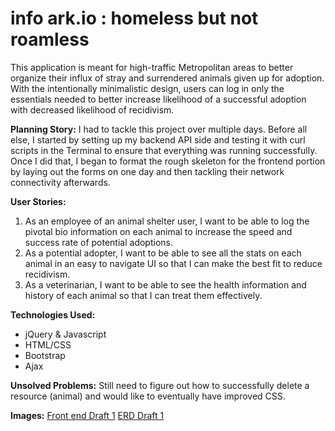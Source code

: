 # info ark.io : homeless but not roamless #

This application is meant for high-traffic Metropolitan areas to better organize their influx of stray and surrendered animals given up for adoption.  With the intentionally minimalistic design, users can log in only the essentials needed to better increase likelihood of a successful adoption with decreased likelihood of recidivism.

**Planning Story:**
I had to tackle this project over multiple days.  Before all else, I started by setting up my backend API side and testing it with curl scripts in the Terminal to ensure that everything was running successfully.  Once I did that, I began to format the rough skeleton for the frontend portion by laying out the forms on one day and then tackling their network connectivity afterwards.

**User Stories:**
1. As an employee of an animal shelter user, I want to be able to log
the pivotal bio information on each animal to increase the speed and success
rate of potential adoptions.
2. As a potential adopter, I want to be able to see all the stats on each animal
in an easy to navigate UI so that I can make the best fit to reduce recidivism.
3. As a veterinarian, I want to be able to see the health information and history
of each animal so that I can treat them effectively.

**Technologies Used:**
- jQuery & Javascript
- HTML/CSS
- Bootstrap
- Ajax

**Unsolved Problems:** Still need to figure out how to successfully delete a resource (animal) and would like to eventually have improved CSS.

**Images:**
[Front end Draft 1](https://i.imgur.com/DHvFrFw.png)
[ERD Draft 1](https://i.imgur.com/zeMD2Er.png)
